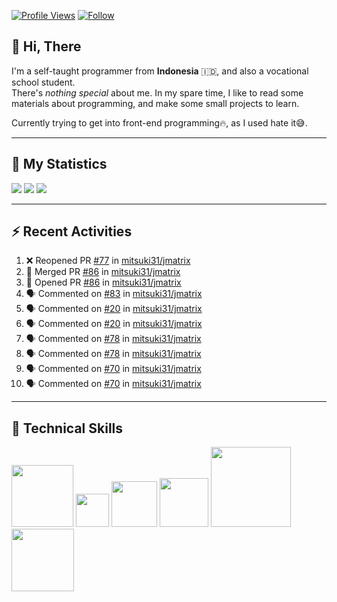 <!-- Header Badges -->
[![Profile Views](https://komarev.com/ghpvc/?username=mitsuki31&color=blue&label=PROFILE+VIEWS)](https://github.com/mitsuki31)
[![Follow](https://img.shields.io/twitter/url?url=https%3A%2F%2Ftwitter.com%2Fryuumitsuki31)](https://twitter.com/ryuumitsuki31)

## 👋 Hi, There

I'm a self-taught programmer from **Indonesia** 🇮🇩, and also a vocational school student.  
There's _nothing special_ about me. In my spare time, I like to read some materials about programming, and make some small projects to learn.

Currently trying to get into front-end programming🔥, as I used hate it😅.

---

## 🔭 My Statistics

<picture id="stats">
    <source 
            srcset="https://github-readme-stats.vercel.app/api?username=mitsuki31&show_icons=true&theme=tokyonight&include_all_commits=true&show_private=falsee&hide=stars"
            media="(prefers-color-scheme: dark)"
    />
    <source
            srcset="https://github-readme-stats.vercel.app/api?username=mitsuki31&show_icons=true&include_all_commits=true&show_private=false&hide=stars"
            media="(prefers-color-scheme: light), (prefers-color-scheme: no-preference)"
    />
    <img src="https://github-readme-stats.vercel.app/api?username=mitsuki31&show_icons=true&include_all_commits=true&show_private=false&hide=stars" />
</picture>

<picture id="top-langs">
    <source
            srcset="https://github-readme-stats.vercel.app/api/top-langs/?username=mitsuki31&layout=donut&theme=tokyonight&count_private=true&langs_count=10"
            media="(prefers-color-scheme: dark)"
    />
    <source
            srcset="https://github-readme-stats.vercel.app/api/top-langs/?username=mitsuki31&layout=donut&count_private=true&langs_count=10"
            media="(prefers-color-scheme: light), (prefers-color-scheme: no-preference)"
    />
    <img src="https://github-readme-stats.vercel.app/api/top-langs/?username=mitsuki31&layout=donut&langs_count=10&count_private=true" />
</picture>

<picture id="profile-summary">
    <source
            srcset="https://github-profile-summary-cards.vercel.app/api/cards/profile-details?username=mitsuki31&theme=tokyonight"
            media="(prefers-color-scheme: dark)"
    />
    <source
            srcset="https://github-profile-summary-cards.vercel.app/api/cards/profile-details?username=mitsuki31&theme=github"
            media="(prefers-color-scheme: light), (prefers-color-scheme: no-preference)"
    />
    <img src="https://github-profile-summary-cards.vercel.app/api/cards/profile-details?username=mitsuki31" />
</picture>

<!--
[![Snake](https://github.com/mitsuki31/mitsuki31/blob/output/github-contribution-grid-snake.svg)](https://github.com/mitsuki31)
-->

---

## ⚡ Recent Activities

<!--START_SECTION:activity-->
1. ❌ Reopened PR [#77](https://github.com/mitsuki31/jmatrix/pull/77) in [mitsuki31/jmatrix](https://github.com/mitsuki31/jmatrix)
2. 🎉 Merged PR [#86](https://github.com/mitsuki31/jmatrix/pull/86) in [mitsuki31/jmatrix](https://github.com/mitsuki31/jmatrix)
3. 💪 Opened PR [#86](https://github.com/mitsuki31/jmatrix/pull/86) in [mitsuki31/jmatrix](https://github.com/mitsuki31/jmatrix)
4. 🗣 Commented on [#83](https://github.com/mitsuki31/jmatrix/pull/83#issuecomment-1841183353) in [mitsuki31/jmatrix](https://github.com/mitsuki31/jmatrix)
5. 🗣 Commented on [#20](https://github.com/mitsuki31/jmatrix/pull/20#issuecomment-1841174286) in [mitsuki31/jmatrix](https://github.com/mitsuki31/jmatrix)
6. 🗣 Commented on [#20](https://github.com/mitsuki31/jmatrix/pull/20#issuecomment-1841171500) in [mitsuki31/jmatrix](https://github.com/mitsuki31/jmatrix)
7. 🗣 Commented on [#78](https://github.com/mitsuki31/jmatrix/pull/78#issuecomment-1841156833) in [mitsuki31/jmatrix](https://github.com/mitsuki31/jmatrix)
8. 🗣 Commented on [#78](https://github.com/mitsuki31/jmatrix/pull/78#issuecomment-1841153350) in [mitsuki31/jmatrix](https://github.com/mitsuki31/jmatrix)
9. 🗣 Commented on [#70](https://github.com/mitsuki31/jmatrix/pull/70#issuecomment-1841132070) in [mitsuki31/jmatrix](https://github.com/mitsuki31/jmatrix)
10. 🗣 Commented on [#70](https://github.com/mitsuki31/jmatrix/pull/70#issuecomment-1841131075) in [mitsuki31/jmatrix](https://github.com/mitsuki31/jmatrix)
<!--END_SECTION:activity-->

---


## 👾 Technical Skills
<div id="skills" align="left">
    <!-- Python -->
    <img
      src="https://img.shields.io/badge/Python-14354C?style=for-the-badge&logo=python&logoColor=white"
      width="99px"
    >
    <!-- C -->
    <img
      src="https://img.shields.io/badge/C-00599C?style=for-the-badge&logo=c&logoColor=white"
      width="53px"
    >
    <!-- C++ -->
    <img
      src="https://img.shields.io/badge/C%2B%2B-00599C?style=for-the-badge&logo=c%2B%2B&logoColor=white"
      width="73px"
    >
    <!-- Java -->
    <img
      src="https://img.shields.io/badge/Java-ED8B00?style=for-the-badge&logo=openjdk&logoColor=white"
      width="78px"
    >
    <!-- JavaScript -->
    <img
      src="https://img.shields.io/badge/JavaScript-323330?style=for-the-badge&logo=javascript&logoColor=F7DF1E"
      width="128px"
    >
    <!-- Node.js -->
    <img
      src="https://img.shields.io/badge/Node%20js-339933?style=for-the-badge&logo=nodedotjs&logoColor=white"
      width="100px"
    >
</div>
